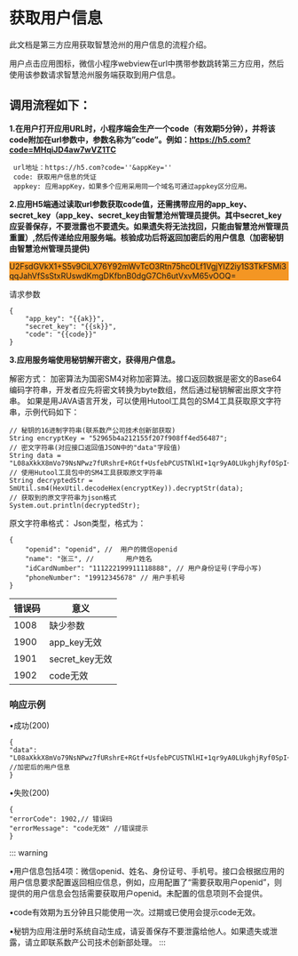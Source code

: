 # 获取用户信息

此文档是第三方应用获取智慧沧州的用户信息的流程介绍。

用户点击应用图标，微信小程序webview在url中携带参数跳转第三方应用，然后使用该参数请求智慧沧州服务端获取到用户信息。

## 调用流程如下：

**1.在用户打开应用URL时，小程序端会生产一个code（有效期5分钟），并将该code附加在url参数中，参数名称为”code”。例如：https://h5.com?code=MHqiJD4aw7wVZ1TC** 

```
 url地址：https://h5.com?code=''&appKey=''
 code: 获取用户信息的凭证
 appkey: 应用appKey，如果多个应用采用同一个域名可通过appkey区分应用。
```

**2.应用H5端通过读取url参数获取code值，还需携带应用的app_key、secret_key（app_key、secret_key由智慧沧州管理员提供。其中secret_key应妥善保存，不要泄露也不要遗失。如果遗失将无法找回，只能由智慧沧州管理员重置）,然后传递给应用服务端。核验成功后将返回加密后的用户信息（加密秘钥由智慧沧州管理员提供)**

<Auth tip="请求地址">
    <div id="encryptInfo" style="background-color: #f49623">
        U2FsdGVkX1+S5v9CiLX76Y92mWvTcO3Rtn75hcOLf1VgjYIZ2iy1S3TkFSMi3qqJahVfSsStxRUswdKmgDKfbnB0dgG7Ch6utVxvM65vOOQ=
    </div>
</Auth>


请求参数

```
{
	"app_key": "{{ak}}",
	"secret_key": "{{sk}}",
	"code": "{{code}}"
}
```

**3.应用服务端使用秘钥解开密文，获得用户信息。**

解密方式： 加密算法为国密SM4对称加密算法。接口返回数据是密文的Base64编码字符串，开发者应先将密文转换为byte数组，然后通过秘钥解密出原文字符串。 如果是用JAVA语言开发，可以使用Hutool工具包的SM4工具获取原文字符串，示例代码如下：

```
// 秘钥的16进制字符串(联系数产公司技术创新部获取)
String encryptKey = "52965b4a212155f207f908ff4ed56487";
// 密文字符串(对应接口返回值JSON中的"data"字段值)
String data = "L08aXkkX8mVo79NsNPwz7fURshrE+RGtf+UsfebPCUSTNlHI+1qr9yA0LUkghjRyf0SpI+e0y6tbKGezV6QywOoNYzl8+zcNWEACQFAfU3CkLnOyfc5wxGTJWw4GWFiUcXeCR0zn6eFla4xRzXdDoA==";
// 使用Hutool工具包中的SM4工具获取原文字符串
String decryptedStr = SmUtil.sm4(HexUtil.decodeHex(encryptKey)).decryptStr(data);
// 获取到的原文字符串为json格式
System.out.println(decryptedStr);
```

原文字符串格式： Json类型，格式为：

```
{
    "openid": "openid", // 	用户的微信openid	
    "name": "张三", // 		用户姓名	
    "idCardNumber": "111222199911118888", // 用户身份证号(字母小写)
    "phoneNumber": "19912345678" // 用户手机号
}
```

| 错误码  | 意义           |
| ---- | ------------ |
| 1008 | 缺少参数         |
| 1900 | app_key无效    |
| 1901 | secret_key无效 |
| 1902 | code无效       |

### 响应示例

•成功(200)

```
{
"data": "L08aXkkX8mVo79NsNPwz7fURshrE+RGtf+UsfebPCUSTNlHI+1qr9yA0LUkghjRyf0SpI+e0y6tbKGezV6QywOoNYzl8+zcNWEACQFAfU3CkLnOyfc5wxGTJWw4GWFiUcXeCR0zn6eFla4xRzXdDoA==" //加密后的用户信息
}
```

•失败(200)

```
{
"errorCode": 1902,// 错误码
"errorMessage": "code无效" //错误提示
}
```
::: warning

•用户信息包括4项：微信openid、姓名、身份证号、手机号。接口会根据应用的用户信息要求配置返回相应信息，例如，应用配置了“需要获取用户openid”，则提供的用户信息会包括需要获取用户openid。未配置的信息项则不会提供。

•code有效期为五分钟且只能使用一次。过期或已使用会提示code无效。

•秘钥为应用注册时系统自动生成，请妥善保存不要泄露给他人。如果遗失或泄露，请立即联系数产公司技术创新部处理。
:::


